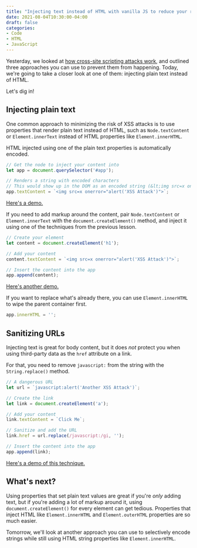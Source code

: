 ```yaml
---
title: "Injecting text instead of HTML with vanilla JS to reduce your risk of XSS attacks"
date: 2021-08-04T10:30:00-04:00
draft: false
categories:
- Code
- HTML
- JavaScript
---
```


Yesterday, we looked at [how cross-site scripting attacks work](/how-to-reduce-your-risk-of-cross-site-scripting-attacks-with-vanilla-javascript/), and outlined three approaches you can use to prevent them from happening. Today, we're going to take a closer look at one of them: injecting plain text instead of HTML.

Let's dig in!

## Injecting plain text

One common approach to minimizing the risk of XSS attacks is to use properties that render plain text instead of HTML, such as `Node.textContent` or `Element.innerText` instead of HTML properties like `Element.innerHTML`.

HTML injected using one of the plain text properties is automatically encoded.

```js
// Get the node to inject your content into
let app = document.querySelector('#app');

// Renders a string with encoded characters
// This would show up in the DOM as an encoded string (&lt;img src=x onerror="alert('XSS Attack')"&gt;) instead of as an image element
app.textContent = `<img src=x onerror="alert('XSS Attack')">`;
```

[Here's a demo.](https://codepen.io/cferdinandi/pen/VwbGmWd)

If you need to add markup around the content, pair `Node.textContent` or `Element.innerText` with the `document.createElement()` method, and inject it using one of the techniques from the previous lesson.

```js
// Create your element
let content = document.createElement('h1');

// Add your content
content.textContent = `<img src=x onerror="alert('XSS Attack')">`;

// Insert the content into the app
app.append(content);
```

[Here's another demo.](https://codepen.io/cferdinandi/pen/wvdEoeL)

If you want to replace what's already there, you can use `Element.innerHTML` to wipe the parent container first.

```js
app.innerHTML = '';
```

## Sanitizing URLs

Injecting text is great for body content, but it does _not_ protect you when using third-party data as the `href` attribute on a link.

For that, you need to remove `javascript:` from the string with the `String.replace()` method.

```js
// A dangerous URL
let url = `javascript:alert('Another XSS Attack')`;

// Create the link
let link = document.createElement('a');

// Add your content
link.textContent = `Click Me`;

// Sanitize and add the URL
link.href = url.replace(/javascript:/gi, '');

// Insert the content into the app
app.append(link);
```

[Here's a demo of this technique.](https://codepen.io/cferdinandi/pen/abWaByy)

## What's next?

Using properties that set plain text values are great if you're _only_ adding text, but if you're adding a lot of markup around it, using `document.createElement()` for every element can get tedious. Properties that inject HTML like `Element.innerHTML` and `Element.outerHTML` properties are so much easier.

Tomorrow, we'll look at another approach you can use to selectively encode strings while still using HTML string properties like `Element.innerHTML`.